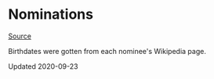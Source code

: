 # Nominations

[Source](https://www.senate.gov/legislative/nominations/SupremeCourtNominations1789present.htm)

Birthdates were gotten from each nominee's Wikipedia page.

Updated 2020-09-23
